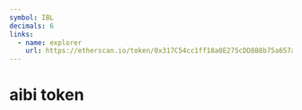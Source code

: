 ```yaml
---
symbol: IBL
decimals: 6
links:
  - name: explorer
    url: https://etherscan.io/token/0x317C54cc1ff18a0E275cDD8B8b75a657aD9063d1
---
```


# aibi token
